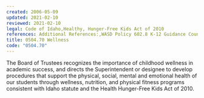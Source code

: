 ```yaml
---
created: 2006-05-09
updated: 2021-02-10
reviewed: 2021-02-10
legal: Code of Idaho,Healthy, Hunger-Free Kids Act of 2010
references: Additional References:,WASD Policy 602.8 K-12 Guidance Counseling Programs,WASD Policy 602.4 Health Education
title: 0504.70 Wellness
code: "0504.70"
---
```


The Board of Trustees recognizes the importance of childhood wellness in academic success, and directs the Superintendent or designee to develop procedures that support the physical, social, mental and emotional health of our students through wellness, nutrition, and physical fitness programs consistent with Idaho statute and the Health Hunger-Free Kids Act of 2010.
